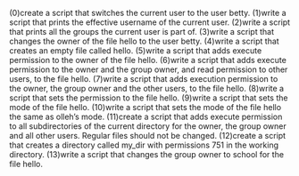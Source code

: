 (0)create a script that switches the current user to the user betty. (1)write a script that prints the effective username of the current user. (2)write a script that prints all the groups the current user is part of. (3)write a script that changes the owner of the file hello to the user betty. (4)write a script that creates an empty file called hello. (5)write a script that adds execute permission to the owner of the file hello. (6)write a script that adds execute permission to the owner and the group owner, and read permission to other users, to the file hello. (7)write a script that adds execution permission to the owner, the group owner and the other users, to the file hello. (8)write a script that sets the permission to the file hello. (9)write a script that sets the mode of the file hello. (10)write a script that sets the mode of the file hello the same as olleh’s mode. (11)create a script that adds execute permission to all subdirectories of the current directory for the owner, the group owner and all other users. Regular files should not be changed. (12)create a script that creates a directory called my_dir with permissions 751 in the working directory. (13)write a script that changes the group owner to school for the file hello.
